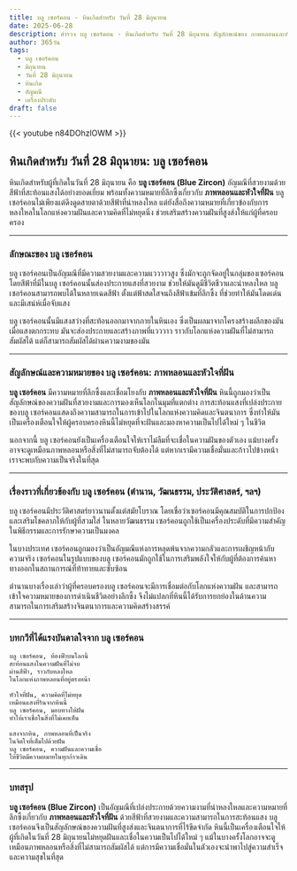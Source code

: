 ```yaml
---
title: บลู เซอร์คอน - หินเกิดสำหรับ วันที่ 28 มิถุนายน
date: 2025-06-28
description: สำรวจ บลู เซอร์คอน - หินเกิดสำหรับ วันที่ 28 มิถุนายน สัญลักษณ์ของ ภาพหลอนและหัวใจที่ฝัน มาเรียนรู้ความหมายลึกซึ้งของหินพิเศษนี้
author: 365วัน
tags:
  - บลู เซอร์คอน
  - มิถุนายน
  - วันที่ 28 มิถุนายน
  - หินเกิด
  - อัญมณี
  - เครื่องประดับ
draft: false
---
```


{{< youtube n84DOhzlOWM >}}

## หินเกิดสำหรับ วันที่ 28 มิถุนายน: บลู เซอร์คอน

หินเกิดสำหรับผู้ที่เกิดในวันที่ 28 มิถุนายน คือ **บลู เซอร์คอน (Blue Zircon)** อัญมณีที่สวยงามด้วยสีฟ้าที่สะท้อนแสงได้อย่างยอดเยี่ยม พร้อมทั้งความหมายที่ลึกซึ้งเกี่ยวกับ **ภาพหลอนและหัวใจที่ฝัน** บลู เซอร์คอนไม่เพียงแต่ดึงดูดสายตาด้วยสีฟ้าที่น่าหลงใหล แต่ยังสื่อถึงความหมายที่เกี่ยวข้องกับการหลงใหลในโลกแห่งความฝันและความคิดที่ไม่หยุดนิ่ง ช่วยเสริมสร้างความฝันที่สูงส่งให้แก่ผู้ที่ครอบครอง

---

### ลักษณะของ บลู เซอร์คอน

บลู เซอร์คอนเป็นอัญมณีที่มีความสวยงามและความแวววาวสูง ซึ่งมักจะถูกจัดอยู่ในกลุ่มของเซอร์คอน โดยสีฟ้าที่มีในบลู เซอร์คอนนั้นส่องประกายแสงที่สวยงาม ช่วยให้มันดูมีชีวิตชีวาและน่าหลงใหล บลู เซอร์คอนสามารถพบได้ในหลายเฉดสีฟ้า ตั้งแต่ฟ้าสดใสจนถึงสีฟ้าเข้มที่ลึกซึ้ง ที่ช่วยทำให้มันโดดเด่นและมีเสน่ห์เมื่อจับแสง

บลู เซอร์คอนนั้นมีแสงสว่างที่สะท้อนออกมาจากภายในหินเอง ซึ่งเป็นผลมาจากโครงสร้างผลึกของมัน เมื่อแสงตกกระทบ มันจะส่องประกายและสร้างภาพที่แวววาว ราวกับโลกแห่งความฝันที่ไม่สามารถสัมผัสได้ แต่ก็สามารถสัมผัสได้ผ่านความงามของมัน

---

### สัญลักษณ์และความหมายของ บลู เซอร์คอน: ภาพหลอนและหัวใจที่ฝัน

**บลู เซอร์คอน** มีความหมายที่ลึกซึ้งและเชื่อมโยงกับ **ภาพหลอนและหัวใจที่ฝัน** หินนี้ถูกมองว่าเป็นสัญลักษณ์ของความฝันที่สวยงามและการมองเห็นโลกในมุมที่แตกต่าง การสะท้อนแสงที่เปล่งประกายของบลู เซอร์คอนแสดงถึงความสามารถในการเข้าไปในโลกแห่งความคิดและจินตนาการ ซึ่งทำให้มันเป็นเครื่องเตือนใจให้ผู้ครอบครองหินนี้ไม่หยุดที่จะฝันและมองหาความเป็นไปได้ใหม่ ๆ ในชีวิต

นอกจากนี้ บลู เซอร์คอนยังเป็นเครื่องเตือนใจให้เราไม่ลืมที่จะเชื่อในความฝันของตัวเอง แม้บางครั้งอาจจะดูเหมือนภาพหลอนหรือสิ่งที่ไม่สามารถจับต้องได้ แต่หากเรามีความเชื่อมั่นและก้าวไปข้างหน้า เราจะพบกับความเป็นจริงในที่สุด

---

### เรื่องราวที่เกี่ยวข้องกับ บลู เซอร์คอน (ตำนาน, วัฒนธรรม, ประวัติศาสตร์, ฯลฯ)

บลู เซอร์คอนมีประวัติศาสตร์ยาวนานตั้งแต่สมัยโบราณ โดยเชื่อว่าเซอร์คอนมีคุณสมบัติในการปกป้องและเสริมโชคลาภให้กับผู้ที่สวมใส่ ในหลายวัฒนธรรม เซอร์คอนถูกใช้เป็นเครื่องประดับที่มีความสำคัญในพิธีกรรมและการรักษาความเป็นมงคล

ในบางประเทศ เซอร์คอนถูกมองว่าเป็นอัญมณีแห่งการหลุดพ้นจากความกลัวและการเผชิญหน้ากับความจริง เซอร์คอนในรูปแบบของบลู เซอร์คอนมักถูกใช้ในการเสริมพลังใจให้กับผู้ที่ต้องการค้นหาทางออกในสถานการณ์ที่ท้าทายและซับซ้อน

ตำนานบางเรื่องเล่าว่าผู้ที่ครอบครองบลู เซอร์คอนจะมีการเชื่อมต่อกับโลกแห่งความฝัน และสามารถเข้าใจความหมายของการดำเนินชีวิตอย่างลึกซึ้ง จึงไม่แปลกที่หินนี้ได้รับการยกย่องในด้านความสามารถในการเสริมสร้างจินตนาการและความคิดสร้างสรรค์

---

### บทกวีที่ได้แรงบันดาลใจจาก บลู เซอร์คอน

```
บลู เซอร์คอน, ท้องฟ้าบนโลกนี้
สะท้อนแสงในความฝันที่ไม่จบ
ผ่านสีฟ้า, ราวกับหลงใหล
ในโลกแห่งภาพหลอนที่อยู่ตรงหน้า

หัวใจที่ฝัน, ความคิดที่ไม่หยุด
เหมือนแสงที่รินจากหินนี้
บลู เซอร์คอน, มอบทางให้ฝัน
ทำให้เราเชื่อในสิ่งที่ไม่เคยเห็น

แสงจากหิน, ภาพหลอนที่เป็นจริง
ในจิตใจที่เต็มไปด้วยฝัน
บลู เซอร์คอน, ความฝันและความเชื่อ
ให้ชีวิตมีความหมายในทุกก้าวเดิน
```

---

### บทสรุป

**บลู เซอร์คอน (Blue Zircon)** เป็นอัญมณีที่เปล่งประกายด้วยความงามที่น่าหลงใหลและความหมายที่ลึกซึ้งเกี่ยวกับ **ภาพหลอนและหัวใจที่ฝัน** ด้วยสีฟ้าที่สวยงามและความสามารถในการสะท้อนแสง บลู เซอร์คอนจึงเป็นสัญลักษณ์ของความฝันที่สูงส่งและจินตนาการที่ไร้ขีดจำกัด หินนี้เป็นเครื่องเตือนใจให้ผู้ที่เกิดในวันที่ 28 มิถุนายนไม่หยุดฝันและเชื่อในความเป็นไปได้ใหม่ ๆ แม้ในบางครั้งโลกอาจจะดูเหมือนภาพหลอนหรือสิ่งที่ไม่สามารถสัมผัสได้ แต่การมีความเชื่อมั่นในตัวเองจะนำพาไปสู่ความสำเร็จและความสุขในที่สุด